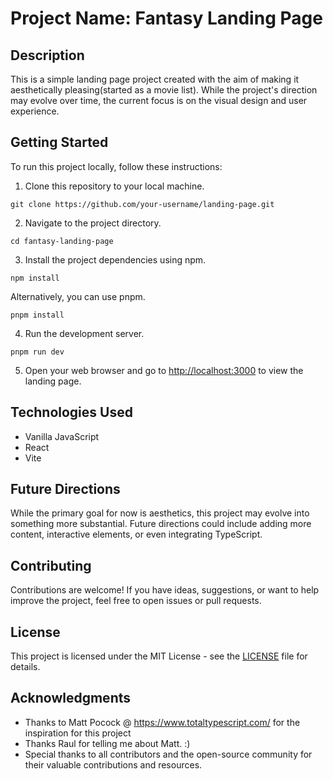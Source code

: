 # Project Name: Fantasy Landing Page

## Description

This is a simple landing page project created with the aim of making it aesthetically pleasing(started as a movie list). While the project's direction may evolve over time, the current focus is on the visual design and user experience.

## Getting Started

To run this project locally, follow these instructions:

1. Clone this repository to your local machine.
```shell
git clone https://github.com/your-username/landing-page.git
```
2. Navigate to the project directory.
```shell
cd fantasy-landing-page
```
3. Install the project dependencies using npm.
```shell
npm install
``` 
Alternatively, you can use pnpm.
```shell
pnpm install
```
4. Run the development server.
```shell
pnpm run dev
```

5. Open your web browser and go to [http://localhost:3000](http://localhost:3000) to view the landing page.

## Technologies Used

- Vanilla JavaScript
- React
- Vite

## Future Directions

While the primary goal for now is aesthetics, this project may evolve into something more substantial. Future directions could include adding more content, interactive elements, or even integrating TypeScript.

## Contributing

Contributions are welcome! If you have ideas, suggestions, or want to help improve the project, feel free to open issues or pull requests.

## License

This project is licensed under the MIT License - see the [LICENSE](LICENSE) file for details.

## Acknowledgments

- Thanks to Matt Pocock @ https://www.totaltypescript.com/ for the inspiration for this project
- Thanks Raul for telling me about Matt. :)
- Special thanks to all contributors and the open-source community for their valuable contributions and resources.
